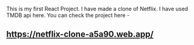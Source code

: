This is my first React Project. I have made a clone of Netflix. I have used TMDB api here.
You can check the project here - 
## https://netflix-clone-a5a90.web.app/
